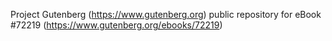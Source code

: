Project Gutenberg (https://www.gutenberg.org) public repository
for eBook #72219 (https://www.gutenberg.org/ebooks/72219)
